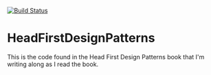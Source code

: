 [![Build Status](https://travis-ci.org/nicholasaird/HeadFirstDesignPatterns.png)](https://travis-ci.org/nicholasaird/HeadFirstDesignPatterns)
# HeadFirstDesignPatterns

This is the code found in the Head First Design Patterns book that I'm writing along as I read the book.
